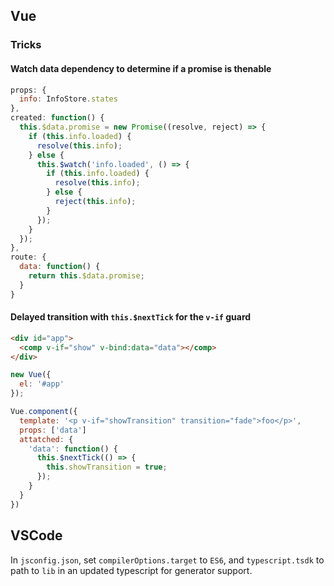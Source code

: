 ## Vue

### Tricks

#### Watch data dependency to determine if a promise is thenable

```javascript
props: {
  info: InfoStore.states
},
created: function() {
  this.$data.promise = new Promise((resolve, reject) => {
    if (this.info.loaded) {
      resolve(this.info);
    } else {
      this.$watch('info.loaded', () => {
        if (this.info.loaded) {
          resolve(this.info);
        } else {
          reject(this.info);
        }
      });
    }
  });
},
route: {
  data: function() {
    return this.$data.promise;
  }
}
```

#### Delayed transition with `this.$nextTick` for the `v-if` guard

```html
<div id="app">
  <comp v-if="show" v-bind:data="data"></comp>
</div>
```

```javascript
new Vue({
  el: '#app'
});

Vue.component({
  template: '<p v-if="showTransition" transition="fade">foo</p>',
  props: ['data']
  attatched: {
    'data': function() {
      this.$nextTick(() => {
        this.showTransition = true;
      });
    }
  }
})
```

## VSCode

In `jsconfig.json`, set `compilerOptions.target` to `ES6`, and `typescript.tsdk` to path to `lib` in an updated typescript for generator support.
